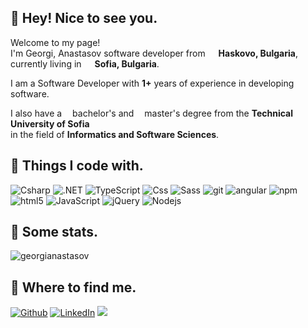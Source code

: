 <h2>👋 Hey! Nice to see you.</h1>

<p>Welcome to my page! </br> I'm Georgi, Anastasov software developer from <img src="https://flagpedia.net/data/flags/w40/bg.webp" width="13"/> <b>Haskovo, Bulgaria</b>, currently living in <img src="https://flagpedia.net/data/flags/w40/bg.webp" width="13"/> <b>Sofia, Bulgaria</b>.</p>
<p>I am a Software Developer with <strong>1+</strong> years of experience in developing software.</p>
<p>I also have a <img src="https://cdn-icons-png.flaticon.com/128/3313/3313498.png" width="13"/>bachelor's and <img src="https://cdn-icons-png.flaticon.com/128/3313/3313498.png" width="13"/>master's degree from the <strong>Technical University of Sofia</strong> </br> in the field of <strong>Informatics and Software Sciences</strong>.</p>

<h2>🚀 Things I code with.</h3>
<p>
<img alt="Csharp" src="https://img.shields.io/badge/-Csharp-45b8d8?style=flat-square&logo=Csharp&logoColor=white" />
<img alt=".NET" src="https://img.shields.io/badge/-.NET-1a73e8?style=flat-square&logo=.NET&logoColor=white" />
<img alt="TypeScript" src="https://img.shields.io/badge/-TypeScript-007ACC?style=flat-square&logo=typescript&logoColor=white" />
<img alt="Css" src="https://img.shields.io/badge/-CSS-5849BE?style=flat-square&logo=CSS&logoColor=white" />
<img alt="Sass" src="https://img.shields.io/badge/-Sass-CC6699?style=flat-square&logo=sass&logoColor=white" />
<img alt="git" src="https://img.shields.io/badge/-Git-F05032?style=flat-square&logo=git&logoColor=white" />
<img alt="angular" src="https://img.shields.io/badge/-Angular-DD0031?style=flat-square&logo=angular&logoColor=white" />
<img alt="npm" src="https://img.shields.io/badge/-NPM-CB3837?style=flat-square&logo=npm&logoColor=white" />
<img alt="html5" src="https://img.shields.io/badge/-HTML5-E34F26?style=flat-square&logo=html5&logoColor=white" />
<img alt="JavaScript" src="https://img.shields.io/badge/-JavaScript-E34F26?style=flat-square&logo=JavaScript&logoColor=white" />
<img alt="jQuery" src="https://img.shields.io/badge/-jQuery-F9A03C?style=flat-square&logo=jQuery&logoColor=white" />
<img alt="Nodejs" src="https://img.shields.io/badge/-Nodejs-43853d?style=flat-square&logo=Node.js&logoColor=white" />
</p>

<h2>🔢 Some stats.</h3>
<img src="https://github-readme-stats.vercel.app/api?username=georgianastasov&show_icons=true&count_private=true" alt="georgianastasov" />

<h2>💬 Where to find me.</h3>
<p><a href="https://github.com/georgianastasov" target="_blank"><img alt="Github" src="https://img.shields.io/badge/GitHub-%2312100E.svg?&style=for-the-badge&logo=Github&logoColor=white" /></a> <a href="https://www.linkedin.com/in/georgi-anastasov-97a733240/" target="_blank"><img alt="LinkedIn" src="https://img.shields.io/badge/linkedin-%230077B5.svg?&style=for-the-badge&logo=linkedin&logoColor=white" /></a> <a href="https://www.instagram.com/georgiaanastasov/"><img src="https://img.shields.io/badge/instagram-%23E4405F.svg?&style=for-the-badge&logo=instagram&logoColor=white"></a></p>
